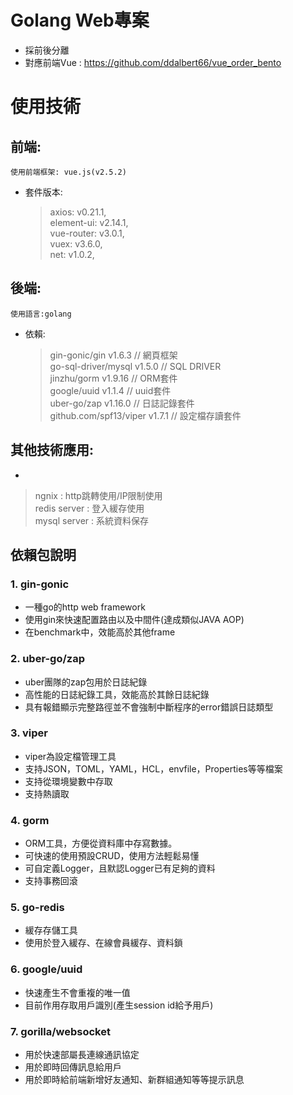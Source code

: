 

# Golang Web專案

- 採前後分離
- 對應前端Vue : <https://github.com/ddalbert66/vue_order_bento>

# 使用技術

## 前端:
	使用前端框架: vue.js(v2.5.2)
-	套件版本:
	>axios: v0.21.1,<br>
	element-ui: v2.14.1,<br>
    	vue-router: v3.0.1,<br>
    	vuex: v3.6.0,<br>
	net: v1.0.2,
	
## 後端:
	使用語言:golang
-	依賴:
	>gin-gonic/gin v1.6.3  // 網頁框架<br>
	go-sql-driver/mysql v1.5.0 // SQL DRIVER<br>
	jinzhu/gorm v1.9.16 // ORM套件<br>
	google/uuid v1.1.4 // uuid套件<br>
	uber-go/zap v1.16.0 // 日誌記錄套件<br>
	github.com/spf13/viper v1.7.1 // 設定檔存讀套件<br>
	
## 其他技術應用:
-
>   ngnix : http跳轉使用/IP限制使用<br>
>   redis server : 登入緩存使用<br>
>   mysql server : 系統資料保存<br>

## 依賴包說明
### 1. gin-gonic

- 一種go的http web framework
- 使用gin來快速配置路由以及中間件(達成類似JAVA AOP)
- 在benchmark中，效能高於其他frame

### 2. uber-go/zap

- uber團隊的zap包用於日誌紀錄
- 高性能的日誌紀錄工具，效能高於其餘日誌紀錄
- 具有報錯顯示完整路徑並不會強制中斷程序的error錯誤日誌類型

### 3. viper

- viper為設定檔管理工具
- 支持JSON，TOML，YAML，HCL，envfile，Properties等等檔案
- 支持從環境變數中存取
- 支持熱讀取

### 4. gorm 

- ORM工具，方便從資料庫中存寫數據。
- 可快速的使用預設CRUD，使用方法輕鬆易懂
- 可自定義Logger，且默認Logger已有足夠的資料
- 支持事務回滾

### 5. go-redis

- 緩存存儲工具
- 使用於登入緩存、在線會員緩存、資料鎖

### 6. google/uuid

- 快速產生不會重複的唯一值
- 目前作用存取用戶識別(產生session id給予用戶)

### 7. gorilla/websocket

- 用於快速部屬長連線通訊協定
- 用於即時回傳訊息給用戶
- 用於即時給前端新增好友通知、新群組通知等等提示訊息
